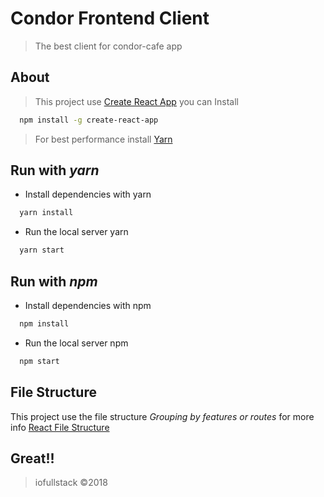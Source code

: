 # Condor Frontend Client
> The best client for condor-cafe app
## About
> This project use [Create React App](https://github.com/facebookincubator/create-react-app) you can Install

```sh
  npm install -g create-react-app
```
> For best performance install [Yarn](https://yarnpkg.com)

## Run with *yarn*

- Install dependencies with yarn
```sh
  yarn install
```

- Run the local server yarn
```sh
  yarn start
```

## Run with *npm*

- Install dependencies with npm
```sh
  npm install
```

- Run the local server npm
```sh
  npm start
```
## File Structure

This project use the file structure *Grouping by features or routes*
for more info [React File Structure](https://reactjs.org/docs/faq-structure.html)

## Great!!
> iofullstack &copy;2018
